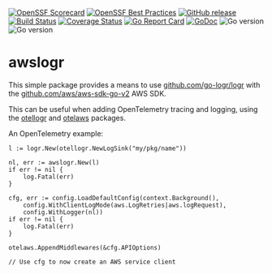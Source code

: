 [![OpenSSF Scorecard](https://api.securityscorecards.dev/projects/github.com/bodgit/awslogr/badge)](https://securityscorecards.dev/viewer/?uri=github.com/bodgit/awslogr)
[![OpenSSF Best Practices](https://www.bestpractices.dev/projects/10586/badge)](https://www.bestpractices.dev/projects/10586)
[![GitHub release](https://img.shields.io/github/v/release/bodgit/awslogr)](https://github.com/bodgit/awslogr/releases)
[![Build Status](https://img.shields.io/github/actions/workflow/status/bodgit/awslogr/build.yml?branch=main)](https://github.com/bodgit/awslogr/actions?query=workflow%3ABuild)
[![Coverage Status](https://coveralls.io/repos/github/bodgit/awslogr/badge.svg?branch=main)](https://coveralls.io/github/bodgit/awslogr?branch=main)
[![Go Report Card](https://goreportcard.com/badge/github.com/bodgit/awslogr)](https://goreportcard.com/report/github.com/bodgit/awslogr)
[![GoDoc](https://godoc.org/github.com/bodgit/awslogr?status.svg)](https://godoc.org/github.com/bodgit/awslogr)
![Go version](https://img.shields.io/badge/Go-1.24-brightgreen.svg)
![Go version](https://img.shields.io/badge/Go-1.23-brightgreen.svg)

# awslogr

This simple package provides a means to use [github.com/go-logr/logr](https://pkg.go.dev/github.com/go-logr/logr) with the [github.com/aws/aws-sdk-go-v2](https://pkg.go.dev/github.com/aws/aws-sdk-go-v2) AWS SDK.

This can be useful when adding OpenTelemetry tracing and logging, using the [otellogr](https://go.opentelemetry.io/contrib/bridges/otellogr) and [otelaws](http://go.opentelemetry.io/contrib/instrumentation/github.com/aws/aws-sdk-go-v2/otelaws) packages.

An OpenTelemetry example:

```golang
l := logr.New(otellogr.NewLogSink("my/pkg/name"))

nl, err := awslogr.New(l)
if err != nil {
	log.Fatal(err)
}

cfg, err := config.LoadDefaultConfig(context.Background(),
	config.WithClientLogMode(aws.LogRetries|aws.logRequest),
	config.WithLogger(nl))
if err != nil {
	log.Fatal(err)
}

otelaws.AppendMiddlewares(&cfg.APIOptions)

// Use cfg to now create an AWS service client
```
